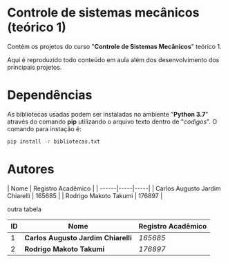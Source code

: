 # Controle de sistemas mecânicos (teórico 1)

Contém os projetos do curso "**Controle de Sistemas Mecânicos**" teórico 1.

Aqui é reproduzido todo conteúdo em aula além dos desenvolvimento dos principais projetos.

# Dependências

As bibliotecas usadas podem ser instaladas no ambiente "**Python 3.7**" através do comando **pip** utilizando o arquivo texto dentro de "*codigos*". O comando para instação é:

```sh
pip install -r bibliotecas.txt
```

# Autores

| Nome                            | Registro Acadêmico |
| ------|-----|-----|
| Carlos Augusto Jardim Chiarelli | 165685 |
| Rodrigo Makoto Takumi           | 176897 |

outra tabela

| ID        | Nome      | Registro Acadêmico |
| ------|-----|-----|
| 1  	| **Carlos Augusto Jardim Chiarelli** 	| *165685* 	|
| 2  	| **Rodrigo Makoto Takumi** 	| *176897* 	|